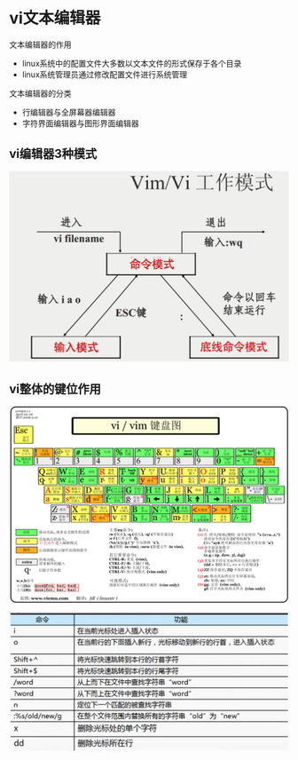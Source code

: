 
# vi文本编辑器

文本编辑器的作用

* linux系统中的配置文件大多数以文本文件的形式保存于各个目录
* linux系统管理员通过修改配置文件进行系统管理

文本编辑器的分类

* 行编辑器与全屏幕器编辑器
* 字符界面编辑器与图形界面编辑器

## vi编辑器3种模式

![1733471106916](image/vi编辑器/1733471106916.png)

## vi整体的键位作用

![1733471236499](image/vi编辑器/1733471236499.png)

![1733471245481](image/vi编辑器/1733471245481.png)
